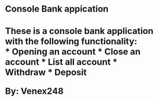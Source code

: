 <h1>Console Bank appication<h1>
These is a console bank application with the following functionality:
  <br>
* Opening an account
* Close an account
* List all account
* Withdraw
* Deposit

By: Venex248
